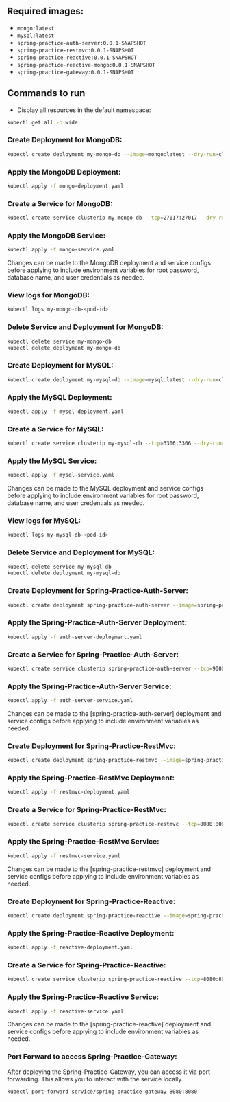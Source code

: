 ## Required images:

- `mongo:latest`
- `mysql:latest`
- `spring-practice-auth-server:0.0.1-SNAPSHOT`
- `spring-practice-restmvc:0.0.1-SNAPSHOT`
- `spring-practice-reactive:0.0.1-SNAPSHOT`
- `spring-practice-reactive-mongo:0.0.1-SNAPSHOT`
- `spring-practice-gateway:0.0.1-SNAPSHOT`

## Commands to run

- Display all resources in the default namespace:

```bash
kubectl get all -o wide
```

### Create Deployment for MongoDB:

```bash
kubectl create deployment my-mongo-db --image=mongo:latest --dry-run=client -o yaml > mongo-deployment.yaml
```

### Apply the MongoDB Deployment:

```bash
kubectl apply -f mongo-deployment.yaml
```

### Create a Service for MongoDB:

```bash
kubectl create service clusterip my-mongo-db --tcp=27017:27017 --dry-run=client -o yaml > mongo-service.yaml
```

### Apply the MongoDB Service:

```bash
kubectl apply -f mongo-service.yaml
```

Changes can be made to the MongoDB deployment and service configs before applying to include environment variables for
root password, database name, and user credentials as needed.

### View logs for MongoDB:

```bash
kubectl logs my-mongo-db-<pod-id>
```

### Delete Service and Deployment for MongoDB:

```bash
kubectl delete service my-mongo-db
kubectl delete deployment my-mongo-db
```

### Create Deployment for MySQL:

```bash
kubectl create deployment my-mysql-db --image=mysql:latest --dry-run=client -o yaml > mysql-deployment.yaml
```

### Apply the MySQL Deployment:

```bash
kubectl apply -f mysql-deployment.yaml
```

### Create a Service for MySQL:

```bash
kubectl create service clusterip my-mysql-db --tcp=3306:3306 --dry-run=client -o yaml > mysql-service.yaml
```

### Apply the MySQL Service:

```bash
kubectl apply -f mysql-service.yaml
```

Changes can be made to the MySQL deployment and service configs before applying to include environment variables for
root password, database name, and user credentials as needed.

### View logs for MySQL:

```bash
kubectl logs my-mysql-db-<pod-id>
```

### Delete Service and Deployment for MySQL:

```bash
kubectl delete service my-mysql-db
kubectl delete deployment my-mysql-db
```

### Create Deployment for Spring-Practice-Auth-Server:

```bash
kubectl create deployment spring-practice-auth-server --image=spring-practice-auth-server:0.0.1-SNAPSHOT --dry-run=client -o yaml > auth-server-deployment.yaml
```

### Apply the Spring-Practice-Auth-Server Deployment:

```bash
kubectl apply -f auth-server-deployment.yaml
```

### Create a Service for Spring-Practice-Auth-Server:

```bash
kubectl create service clusterip spring-practice-auth-server --tcp=9000:9000 --dry-run=client -o yaml > auth-server-service.yaml
```

### Apply the Spring-Practice-Auth-Server Service:

```bash
kubectl apply -f auth-server-service.yaml
```

Changes can be made to the [spring-practice-auth-server] deployment and service configs before applying to include
environment variables as needed.

### Create Deployment for Spring-Practice-RestMvc:

```bash
kubectl create deployment spring-practice-restmvc --image=spring-practice-restmvc:0.0.1-SNAPSHOT --dry-run=client -o yaml > restmvc-deployment.yaml
```

### Apply the Spring-Practice-RestMvc Deployment:

```bash
kubectl apply -f restmvc-deployment.yaml
```

### Create a Service for Spring-Practice-RestMvc:

```bash
kubectl create service clusterip spring-practice-restmvc --tcp=8080:8080 --dry-run=client -o yaml > restmvc-service.yaml
```

### Apply the Spring-Practice-RestMvc Service:

```bash
kubectl apply -f restmvc-service.yaml
```

Changes can be made to the [spring-practice-restmvc] deployment and service configs before applying to include
environment variables as needed.

### Create Deployment for Spring-Practice-Reactive:

```bash
kubectl create deployment spring-practice-reactive --image=spring-practice-reactive:0.0.1-SNAPSHOT --dry-run=client -o yaml > reactive-deployment.yaml
```

### Apply the Spring-Practice-Reactive Deployment:

```bash
kubectl apply -f reactive-deployment.yaml
```

### Create a Service for Spring-Practice-Reactive:

```bash
kubectl create service clusterip spring-practice-reactive --tcp=8080:8080 --dry-run=client -o yaml > reactive-service.yaml
```

### Apply the Spring-Practice-Reactive Service:

```bash
kubectl apply -f reactive-service.yaml
```

Changes can be made to the [spring-practice-reactive] deployment and service configs before applying to include
environment variables as needed.

### Port Forward to access Spring-Practice-Gateway:

After deploying the Spring-Practice-Gateway, you can access it via port forwarding.
This allows you to interact with the service locally.

```bash
kubectl port-forward service/spring-practice-gateway 8080:8080
```